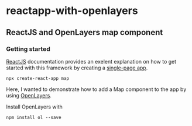 # reactapp-with-openlayers

## ReactJS and OpenLayers map component

### Getting started

[ReactJS](https://reactjs.org/) documentation provides an exelent explanation on how to get started with this framework by creating a [single-page app](https://reactjs.org/docs/create-a-new-react-app.html). 

    npx create-react-app map

Here, I wanted to demonstrate how to add a Map component to the app by using [OpenLayers](https://openlayers.org/).

Install OpenLayers with 

    npm install ol --save


